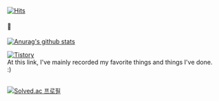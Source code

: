   <div>
	
  [![Hits](https://hits.seeyoufarm.com/api/count/incr/badge.svg?url=https%3A%2F%2Fgithub.com%2Ftmdgml-96&count_bg=%2379C83D&title_bg=%23555555&icon=&icon_color=%23E7E7E7&title=hits&edge_flat=false)](https://hits.seeyoufarm.com)
  
  #### 👋   

  [![Anurag's github stats](https://github-readme-stats.vercel.app/api?username=tmdgml-96)](https://github.com/anuraghazra/github-readme-stats)

  </div>
  
  <div>
	
  [![Tistory](https://img.shields.io/static/v1?label=Tistory&message=seunghee&color=yellowgreen)](https://dkanxmstmdgml.tistory.com/)  
  At this link, I've mainly recorded my favorite things and things I've done.<br/>
  :)<br/><br/>
  
  </div>

[![Solved.ac
프로필](http://mazassumnida.wtf/api/v2/generate_badge?boj=dkanxms12)](https://solved.ac/dkanxms12)
